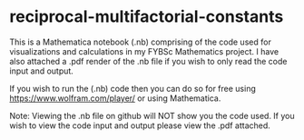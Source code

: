 # reciprocal-multifactorial-constants
This is a Mathematica notebook (.nb) comprising of the code used for visualizations and calculations in my FYBSc Mathematics project. I have also attached a .pdf render of the .nb file if you wish to only read the code input and output. 

If you wish to run the (.nb) code then you can do so for free using https://www.wolfram.com/player/ or using Mathematica.

Note: Viewing the .nb file on github will NOT show you the code used. If you wish to view the code input and output please view the .pdf attached.
